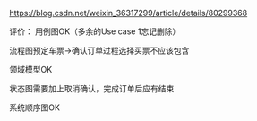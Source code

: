 https://blog.csdn.net/weixin_36317299/article/details/80299368

评价：
用例图OK（多余的Use case 1忘记删除）

流程图预定车票->确认订单过程选择买票不应该包含

领域模型OK

状态图需要加上取消确认，完成订单后应有结束

系统顺序图OK
